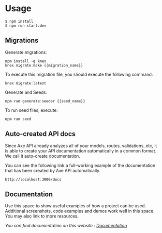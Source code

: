 # Usage

```
$ npm install
$ npm run start:dev
```

## Migrations

Generate migrations:

```
npm install -g knex
knex migrate:make {{migration_name}}
```

To execute this migration file, you should execute the following command:

```
knex migrate:latest
```

Generate and Seeds:

```
npm run generate:seeder {{seed_name}}
```

To run seed files, execute:

```
npm run seed
```

## Auto-created API docs

Since Axe API already analyzes all of your models, routes, validations, etc, it is able to create your API documentation automatically in a common format. We call it auto-create documentation.

You can see the following link a full-working example of the documentation that has been created by Axe API automatically.

```
http://localhost:3000/docs
```

## Documentation

Use this space to show useful examples of how a project can be used. Additional screenshots, code examples and demos work well in this space. You may also link to more resources.

_You can find documentation on this website : [Documentation](https://axe-api.com/)_
